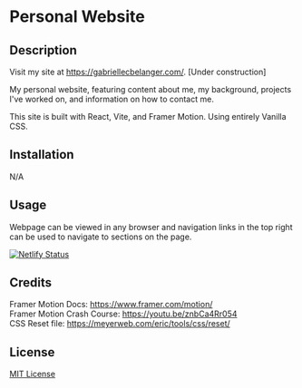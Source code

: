# Personal Website

## Description

Visit my site at https://gabriellecbelanger.com/. [Under construction]

My personal website, featuring content about me, my background, projects I've worked on, and information on how to contact me.

This site is built with React, Vite, and Framer Motion. Using entirely Vanilla CSS.

## Installation

N/A

## Usage

Webpage can be viewed in any browser and navigation links in the top right can be used to navigate to sections on the page.

[![Netlify Status](https://api.netlify.com/api/v1/badges/bf57b106-3e64-4f00-847a-748edc0911a9/deploy-status)](https://app.netlify.com/sites/gabriellebelanger/deploys)

## Credits

Framer Motion Docs: https://www.framer.com/motion/ <br>
Framer Motion Crash Course: https://youtu.be/znbCa4Rr054 <br>
CSS Reset file: https://meyerweb.com/eric/tools/css/reset/

## License

[MIT License](https://opensource.org/license/mit)
